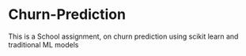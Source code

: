 # Churn-Prediction
This is a School assignment, on churn prediction using scikit learn and traditional ML models 
